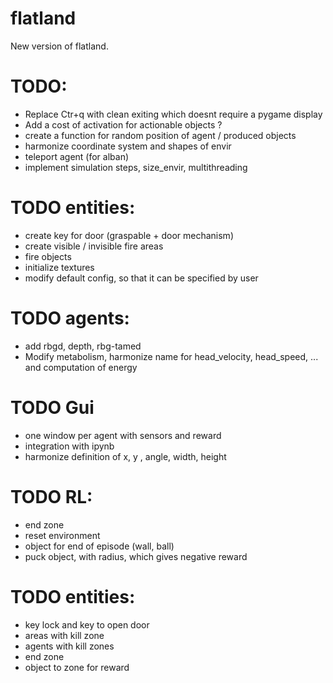 # flatland
New version of flatland.


# TODO:
- Replace Ctr+q with clean exiting which doesnt require a pygame display
- Add a cost of activation for actionable objects ?
- create a function for random position of agent / produced objects
- harmonize coordinate system and shapes of envir
- teleport agent (for alban)
- implement simulation steps, size_envir, multithreading

# TODO entities:
- create key for door (graspable + door mechanism)
- create visible / invisible fire areas
- fire objects
- initialize textures
- modify default config, so that it can be specified by user

# TODO agents:
- add rbgd, depth, rbg-tamed 
- Modify metabolism, harmonize name for head_velocity, head_speed, ... and computation of energy

# TODO Gui
- one window per agent with sensors and reward
- integration with ipynb
- harmonize definition of x, y , angle, width, height

# TODO RL:
- end zone
- reset environment
- object for end of episode (wall, ball)
- puck object, with radius, which gives negative reward

# TODO entities:
- key lock and key to open door
- areas with kill zone
- agents with kill zones
- end zone
- object to zone for reward